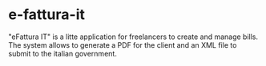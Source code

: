 # e-fattura-it
"eFattura IT" is a litte application for freelancers to create and manage bills. The system allows to generate a PDF for the client and an XML file to submit to the italian government.
